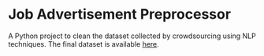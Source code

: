 # Job Advertisement Preprocessor
A Python project to clean the dataset collected by crowdsourcing using NLP techniques. The final dataset is available [here](https://github.com/mrezasaeidi/IranITJobs2021).
